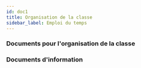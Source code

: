 ```yaml
---
id: doc1
title: Organisation de la classe
sidebar_label: Emploi du temps
---
```




### Documents pour l'organisation de la classe 



### Documents d'information 

